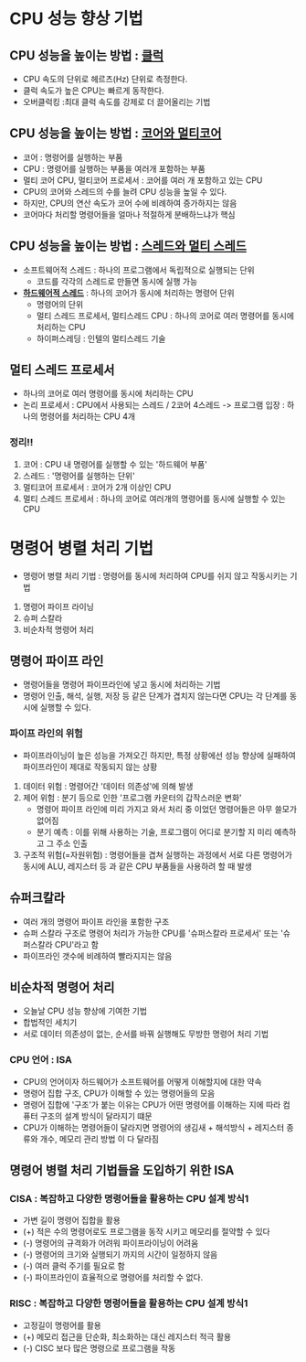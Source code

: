 # CPU 성능 향상 기법

## CPU 성능을 높이는 방법 : <u>클럭</u>
- CPU 속도의 단위로 헤르츠(Hz) 단위로 측정한다.
- 클럭 속도가 높은 CPU는 빠르게 동작한다.
- 오버클럭킹 :최대 클럭 속도를 강제로 더 끌어올리는 기법

## CPU 성능을 높이는 방법 : <u>코어와 멀티코어</u>
- 코어 : 명령어를 실행하는 부품
- CPU : 명령어를 실행하는 부품을 여러개 포함하는 부품
- 멀티 코어 CPU, 멀티코어 프로세서 : 코어를 여러 개 포함하고 있는 CPU
- CPU의 코어와 스레드의 수를 늘려 CPU 성능을 높일 수 있다.
- 하지만, CPU의 연산 속도가 코어 수에 비례하여 증가하지는 않음
- 코어마다 처리할 명령어들을 얼마나 적절하게 분배하느냐가 핵심

## CPU 성능을 높이는 방법 : <u>스레드와 멀티 스레드</u>
- 소프트웨어적 스레드 : 하나의 프로그램에서 독립적으로 실행되는 단위
    - 코드를 각각의 스레드로 만들면 동시에 실행 가능
- **<u>하드웨어적 스레드</u>** : 하나의 코어가 동시에 처리하는 명령어 단위
    - 명령어의 단위
    - 멀티 스레드 프로세서, 멀티스레드 CPU : 하나의 코어로 여러 명령어를 동시에 처리하는 CPU
    - 하이퍼스레딩 : 인텔의 멀티스레드 기술

## 멀티 스레드 프로세서
- 하나의 코어로 여러 명령어를 동시에 처리하는 CPU
- 논리 프로세서 : CPU에서 사용되는 스레드 / 2코어 4스레드 -> 프로그램 입장 : 하나의 명령어를 처리하는 CPU 4개

### 정리!!
1. 코어 : CPU 내 명령어를 실행할 수 있는 '하드웨어 부품'
2. 스레드 : '명령어를 실행하는 단위'
3. 멀티코어 프로세서 : 코어가 2개 이상인 CPU
4. 멀티 스레드 프로세서 : 하나의 코어로 여러개의 명령어를 동시에 실행할 수 있는 CPU

# 명령어 병렬 처리 기법
- 명령어 병렬 처리 기법 : 명령어를 동시에 처리하여 CPU를 쉬지 않고 작동시키는 기법
1. 명령어 파이프 라이닝
2. 슈퍼 스칼라
3. 비순차적 명령어 처리

## 명령어 파이프 라인
- 명령어들을 명령어 파이프라인에 넣고 동시에 처리하는 기법
- 명령어 인출, 해석, 실행, 저장 등 같은 단계가 겹치지 않는다면 CPU는 각 단계를 동시에 실행할 수 있다.

### 파이프 라인의 위험
- 파이프라이닝이 높은 성능을 가져오긴 하지만, 특정 상황에선 성능 향상에 실패하여 파이프라인이 제대로 작동되지 않는 상황
1. 데이터 위험 : 명령어간 '데이터 의존성'에 의해 발생
2. 제어 위험 : 분기 등으로 인한 '프로그램 카운터의 갑작스러운 변화'
    - 명령어 파이프 라인에 미리 가지고 와서 처리 중 이었던 명령어들은 아무 쓸모가 없어짐
    - 분기 예측 : 이를 위해 사용하는 기술, 프로그램이 어디로 분기할 지 미리 예측하고 그 주소 인출
3. 구조적 위험(=자원위험) : 명령어들을 겹쳐 실행하는 과정에서 서로 다른 명령어가 동시에 ALU, 레지스터 등 과 같은 CPU 부품들을 사용하려 할 때 발생

## 슈퍼크칼라
- 여러 개의 명령어 파이프 라인을 포함한 구조
- 슈퍼 스칼라 구조로 명령어 처리가 가능한 CPU를 '슈퍼스칼라 프로세서' 또는 '슈퍼스칼라 CPU'라고 함
- 파이프라인 갯수에 비례하여 빨라지지는 않음

## 비순차적 명령어 처리
- 오늘날 CPU 성능 향상에 기여한 기법
- 합법적인 세치기
- 서로 데이터 의존성이 없는, 순서를 바꿔 실행해도 무방한 명령어 처리 기법

### CPU 언어 : ISA
- CPU의 언어이자 하드웨어가 소프트웨어를 어떻게 이해할지에 대한 약속
- 명령어 집합 구조, CPU가 이해할 수 있는 명령어들의 모음
- 명령어 집합에 '구조'가 붙는 이유는 CPU가 어떤 명령어를 이해하는 지에 따라 컴퓨터 구조의 설계 방식이 달라지기 떄문
- CPU가 이해하는 명령어들이 달라지면 명령어의 생김새 + 해석방식 + 레지스터 종류와 개수, 메모리 관리 방법 이 다 달라짐

## 명령어 병렬 처리 기법들을 도입하기 위한 ISA

### CISA : 복잡하고 다양한 명령어들을 활용하는 CPU 설계 방식1
- 가변 길이 명령어 집합을 활용
- (+) 적은 수의 명령어로도 프로그램을 동작 시키고 메모리를 절약할 수 있다
- (-) 명령어의 규격화가 어려워 파이프라이닝이 어려움
- (-) 명령어의 크기와 실행되기 까지의 시간이 일정하지 않음
- (-) 여러 클럭 주기를 필요로 함 
- (-) 파이프라인이 효율적으로 명령어를 처리할 수 없다.

### RISC : 복잡하고 다양한 명령어들을 활용하는 CPU 설계 방식1
- 고정길이 명령어를 활용
- (+) 메모리 접근을 단순화, 최소화하는 대신 레지스터 적극 활용
- (-) CISC 보다 많은 명령으로 프로그램을 작동


